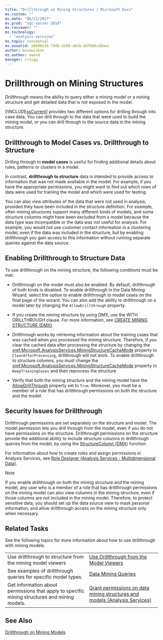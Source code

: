 ```yaml
---
title: "Drillthrough on Mining Structures | Microsoft Docs"
ms.custom: ""
ms.date: "06/13/2017"
ms.prod: "sql-server-2014"
ms.reviewer: ""
ms.technology: 
  - "analysis-services"
ms.topic: conceptual
ms.assetid: a0b00a3b-f9db-4289-a8cb-ddf600cd64ac
author: minewiskan
ms.author: owend
manager: craigg
---
```

# Drillthrough on Mining Structures
  *Drillthrough* means the ability to query either a mining model or a mining structure and get detailed data that is not exposed in the model.  
  
 [!INCLUDE[ssCurrent](../../includes/sscurrent-md.md)] provides two different options for drilling through into case data. You can drill through to the data that were used to build the mining model, or you can drill through to the source data in the mining structure.  
  
## Drillthrough to Model Cases vs. Drillthrough to Structure  
 Drilling through to **model cases** is useful for finding additional details about rules, patterns or clusters in a model.  
  
 In contrast, **drillthrough to structure** data is intended to provide access to information that was not made available in the model. For example, if you have the appropriate permissions, you might want to find out which rows of data were used for training the model and which were used for testing.  
  
 You can also view attributes of the data that were not used in analysis, provided they have been included in the structure definition. For example, often mining structures support many different kinds of models, and some structure columns might have been excluded from a model because the data type was incompatible or the data was not useful for analysis. For example, you would not use customer contact information in a clustering model, even if the data was included in the structure, but by enabling drillthrough you gain access to this information without running separate queries against the data source.  
  
## Enabling Drillthrough to Structure Data  
 To use drillthrough on the mining structure, the following conditions must be met:  
  
-   Drillthrough on the model must also be enabled. By default, drillthrough of both kinds is disabled. To enable drillthrough in the Data Mining Wizard, select the option to enable drillthrough to model cases on the final page of the wizard. You can also add the ability to drillthrough on a model later by changing the `AllowDrillthrough` property.  
  
-   If you create the mining structure by using DMX, use the WITH DRILLTHROUGH clause. For more information, see [CREATE MINING STRUCTURE &#40;DMX&#41;](/sql/dmx/create-mining-structure-dmx).  
  
-   Drillthrough works by retrieving information about the training cases that was cached when you processed the mining structure. Therefore, if you clear the cached data after processing the structure by changing the <xref:Microsoft.AnalysisServices.MiningStructureCacheMode> property to `ClearAfterProcessing`, drillthrough will not work. To enable drillthrough to structure columns, you must change the <xref:Microsoft.AnalysisServices.MiningStructureCacheMode> property to `KeepTrainingCases` and then reprocess the structure.  
  
-   Verify that both the mining structure and the mining model have the [AllowDrillThrough](../scripting/properties/allowdrillthrough-element-assl.md) property set to `True`. Moreover, you must be a member of a role that has drillthrough permissions on both the structure and the model.  
  
## Security Issues for Drillthrough  
 Drillthrough permissions are set separately on the structure and model. The model permission lets you drill through from the model, even if you do not have permissions on the structure. Drillthrough permissions on the structure provide the additional ability to include structure columns in drillthrough queries from the model, by using the [StructureColumn &#40;DMX&#41;](/sql/dmx/structurecolumn-dmx) function.  
  
 For information about how to create roles and assign permissions in Analysis Services, see [Role Designer &#40;Analysis Services - Multidimensional Data&#41;](https://msdn.microsoft.com/library/ms189696(v=sql.120).aspx).  
  
> [!NOTE]  
>  If you enable drillthrough on both the mining structure and the mining model, any user who is a member of a role that has drillthrough permissions on the mining model can also view columns in the mining structure, even if those columns are not included in the mining model. Therefore, to protect sensitive data, you should set up the data source view to mask personal information, and allow drillthrough access on the mining structure only when necessary.  
  
## Related Tasks  
 See the following topics for more information about how to use drillthrough with mining models.  
  
|||  
|-|-|  
|Use drillthrough to structure from the mining model viewers|[Use Drillthrough from the Model Viewers](use-drillthrough-from-the-model-viewers.md)|  
|See examples of drillthrough queries for specific model types.|[Data Mining Queries](data-mining-queries.md)|  
|Get information about permissions that apply to specific mining structures and mining models.|[Grant permissions on data mining structures and models &#40;Analysis Services&#41;](../multidimensional-models/grant-permissions-on-data-mining-structures-and-models-analysis-services.md)|  
  
## See Also  
 [Drillthrough on Mining Models](drillthrough-on-mining-models.md)  
  
  
